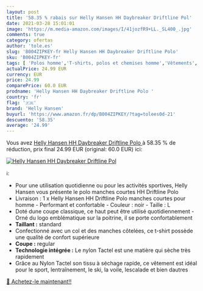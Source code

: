 ```yaml
---
layout: post
title: '58.35 % rabais sur Helly Hansen HH Daybreaker Driftline Pol'
date: 2021-03-28 15:01:01
image: 'https://m.media-amazon.com/images/I/41jozfR9+LL._SL400_.jpg'
comments: true
category: ofertas
author: 'tole.es'
slug: 'B004ZIPKEY-fr Helly Hansen HH Daybreaker Driftline Polo'
sku: 'B004ZIPKEY-fr'
tags: [ 'Polos homme','T-shirts, polos et chemises homme','Vêtements','Vêtements homme','helly hansen', ]
actualPrice: 24.99 EUR
currency: EUR
price: 24.99
comparePrice: 60.0 EUR
prodname: 'Helly Hansen HH Daybreaker Driftline Polo '
country: 'fr'
flag: '🇫🇷'
brand: 'Helly Hansen'
buyurl: 'https://www.amazon.fr/dp/B004ZIPKEY/?tag=tolees0d-21'
descuento: '58.35'
average: '24.99'
---
```


Vous avez [Helly Hansen HH Daybreaker Driftline Polo ](https://www.amazon.fr/dp/B004ZIPKEY/?tag=tolees0d-21)  à  58.35 % de réduction, prix final  24.99 EUR (original: 60.0 EUR) ici:

[![Helly Hansen HH Daybreaker Driftline Pol](https://m.media-amazon.com/images/I/41jozfR9+LL._SL400_.jpg)](https://www.amazon.fr/dp/B004ZIPKEY/?tag=tolees0d-21)

ℹ️:

- Pour une utilisation quotidienne ou pour les activités sportives, Helly Hansen vous présente le polo manches courtes HH Driftline Polo
- Livraison : 1 x Helly Hansen HH Driftline Polo manches courtes pour homme - Performant et confortable - Couleur : noir - Taille : L
- Doté dune coupe classique, ce haut peut être utilisé quotidiennement - Orné du logo emblématique sur la poitrine, il se porte confortablement
- <b>Taillant :</b> standard
- Confectionné avec un col et des manches côtelées, ce t-shirt possède une qualité de confort supérieure
- <b>Coupe :</b> regular
- <b> Technologie intégrée :</b> Le nylon Tactel est une matière qui sèche très rapidement
- Grâce au Nylon Tactel son tissu à séchage rapide, ce vêtement est idéal pour le sport, lentraînement, le ski, la voile, lescalade et bien dautres

[🛒 Achetez-le maintenant!!](https://www.amazon.fr/dp/B004ZIPKEY/?tag=tolees0d-21)
